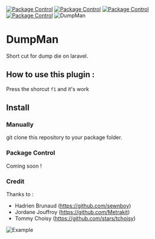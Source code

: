 [![Package Control](https://img.shields.io/packagecontrol/dt/LaravelDumpMan.svg)](https://packagecontrol.io/packages/LaravelDumpMan) [![Package Control](https://img.shields.io/packagecontrol/dm/LaravelDumpMan.svg)](https://packagecontrol.io/packages/LaravelDumpMan) [![Package Control](https://img.shields.io/packagecontrol/dw/LaravelDumpMan.svg)](https://packagecontrol.io/packages/LaravelDumpMan) [![Package Control](https://img.shields.io/packagecontrol/dd/LaravelDumpMan.svg)](https://packagecontrol.io/packagesLaravelDumpMan)
![DumpMan](http://www.zupimages.net/up/16/16/iz8j.gif)

# DumpMan
Short cut for dump die on laravel.

## How to use this plugin :

Press the shorcut `f1` and it's work

## Install

### Manually

git clone this repository to your package folder.

### Package Control

Coming soon !

### Credit

Thanks to :
- Hadrien Brunaud (https://github.com/sewnboy)
- Jordane Jouffroy (https://github.com/Metrakit)
- Tommy Choisy (https://github.com/stars/tchoisy)

![Example](http://g.recordit.co/923UKz0Q8L.gif)
